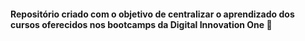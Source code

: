 #### Repositório criado com o objetivo de centralizar o aprendizado dos cursos oferecidos nos bootcamps da Digital Innovation One :school: ####

